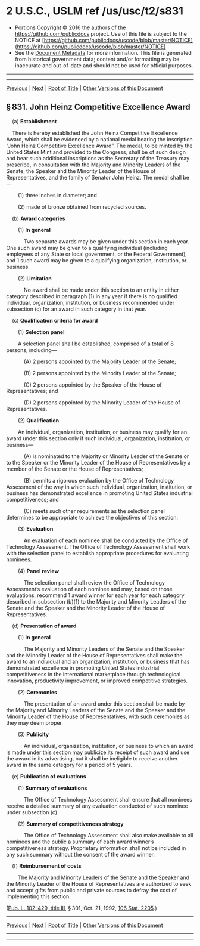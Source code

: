 ---
---

# 2 U.S.C., USLM ref /us/usc/t2/s831

* Portions Copyright © 2016 the authors of the https://github.com/publicdocs project.
  Use of this file is subject to the NOTICE at [https://github.com/publicdocs/uscode/blob/master/NOTICE](https://github.com/publicdocs/uscode/blob/master/NOTICE)
* See the [Document Metadata](././../../../..//README.md) for more information.
  This file is generated from historical government data; content and/or formatting may be inaccurate and out-of-date and should not be used for official purposes.

----------
----------

[Previous](./../../../..//us/usc/t2/ch19A/m__us_usc_t2_ch19A.md) | [Next](./../../../..//us/usc/t2/ch20/m__us_usc_t2_ch20.md) | [Root of Title](./../../../../) | [Other Versions of this Document](https://publicdocs.github.io/go/links?ns=uslm&ref=%2Fus%2Fusc%2Ft2%2Fs831)

## § 831. John Heinz Competitive Excellence Award

    (a) __Establishment__ 

    There is hereby established the John Heinz Competitive Excellence Award, which shall be evidenced by a national medal bearing the inscription “John Heinz Competitive Excellence Award”. The medal, to be minted by the United States Mint and provided to the Congress, shall be of such design and bear such additional inscriptions as the Secretary of the Treasury may prescribe, in consultation with the Majority and Minority Leaders of the Senate, the Speaker and the Minority Leader of the House of Representatives, and the family of Senator John Heinz. The medal shall be—

        (1) three inches in diameter; and

        (2) made of bronze obtained from recycled sources.

    (b) __Award categories__ 

        (1) __In general__ 

            Two separate awards may be given under this section in each year. One such award may be given to a qualifying individual (including employees of any State or local government, or the Federal Government), and 1 such award may be given to a qualifying organization, institution, or business.

        (2) __Limitation__ 

            No award shall be made under this section to an entity in either category described in paragraph (1) in any year if there is no qualified individual, organization, institution, or business recommended under subsection (c) for an award in such category in that year.

    (c) __Qualification criteria for award__ 

        (1) __Selection panel__ 

        A selection panel shall be established, comprised of a total of 8 persons, including—

            (A) 2 persons appointed by the Majority Leader of the Senate;

            (B) 2 persons appointed by the Minority Leader of the Senate;

            (C) 2 persons appointed by the Speaker of the House of Representatives; and

            (D) 2 persons appointed by the Minority Leader of the House of Representatives.

        (2) __Qualification__ 

        An individual, organization, institution, or business may qualify for an award under this section only if such individual, organization, institution, or business—

            (A) is nominated to the Majority or Minority Leader of the Senate or to the Speaker or the Minority Leader of the House of Representatives by a member of the Senate or the House of Representatives;

            (B) permits a rigorous evaluation by the Office of Technology Assessment of the way in which such individual, organization, institution, or business has demonstrated excellence in promoting United States industrial competitiveness; and

            (C) meets such other requirements as the selection panel determines to be appropriate to achieve the objectives of this section.

        (3) __Evaluation__ 

            An evaluation of each nominee shall be conducted by the Office of Technology Assessment. The Office of Technology Assessment shall work with the selection panel to establish appropriate procedures for evaluating nominees.

        (4) __Panel review__ 

            The selection panel shall review the Office of Technology Assessment’s evaluation of each nominee and may, based on those evaluations, recommend 1 award winner for each year for each category described in subsection (b)(1) to the Majority and Minority Leaders of the Senate and the Speaker and the Minority Leader of the House of Representatives.

    (d) __Presentation of award__ 

        (1) __In general__ 

            The Majority and Minority Leaders of the Senate and the Speaker and the Minority Leader of the House of Representatives shall make the award to an individual and an organization, institution, or business that has demonstrated excellence in promoting United States industrial competitiveness in the international marketplace through technological innovation, productivity improvement, or improved competitive strategies.

        (2) __Ceremonies__ 

            The presentation of an award under this section shall be made by the Majority and Minority Leaders of the Senate and the Speaker and the Minority Leader of the House of Representatives, with such ceremonies as they may deem proper.

        (3) __Publicity__ 

            An individual, organization, institution, or business to which an award is made under this section may publicize its receipt of such award and use the award in its advertising, but it shall be ineligible to receive another award in the same category for a period of 5 years.

    (e) __Publication of evaluations__ 

        (1) __Summary of evaluations__ 

            The Office of Technology Assessment shall ensure that all nominees receive a detailed summary of any evaluation conducted of such nominee under subsection (c).

        (2) __Summary of competitiveness strategy__ 

            The Office of Technology Assessment shall also make available to all nominees and the public a summary of each award winner’s competitiveness strategy. Proprietary information shall not be included in any such summary without the consent of the award winner.

    (f) __Reimbursement of costs__ 

        The Majority and Minority Leaders of the Senate and the Speaker and the Minority Leader of the House of Representatives are authorized to seek and accept gifts from public and private sources to defray the cost of implementing this section.

([Pub. L. 102–429, title III][/us/pl/102/429/tIII], § 301, Oct. 21, 1992, [106 Stat. 2205][/us/stat/106/2205].)

----------

[Previous](./../../../..//us/usc/t2/ch19A/m__us_usc_t2_ch19A.md) | [Next](./../../../..//us/usc/t2/ch20/m__us_usc_t2_ch20.md) | [Root of Title](./../../../../) | [Other Versions of this Document](https://publicdocs.github.io/go/links?ns=uslm&ref=%2Fus%2Fusc%2Ft2%2Fs831)

----------
----------

[/us/pl/102/429/tIII]: https://publicdocs.github.io/go/links?ns=uslm&ref=%2Fus%2Fpl%2F102%2F429%2FtIII
[/us/stat/106/2205]: https://publicdocs.github.io/go/links?ns=uslm&ref=%2Fus%2Fstat%2F106%2F2205


